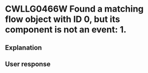 # CWLLG0466W Found a matching flow object with ID 0, but its component is not an event: 1.

## Explanation

## User response